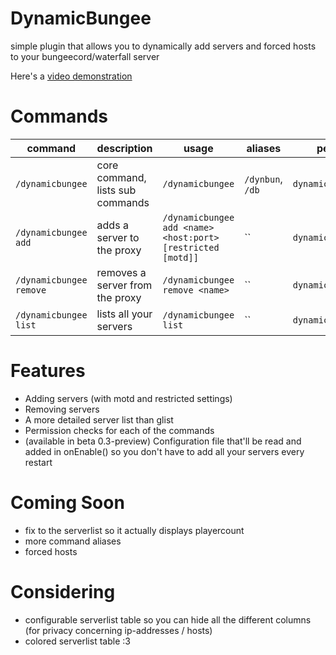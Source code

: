 # DynamicBungee
simple plugin that allows you to dynamically add servers and forced hosts to your bungeecord/waterfall server

Here's a [video demonstration](https://youtu.be/9kEYm0qiOoE)

# Commands
| command | description | usage | aliases | permission |
| - | - | - | - | - |
| `/dynamicbungee` | core command, lists sub commands | `/dynamicbungee` | `/dynbun`, `/db` | `dynamicbungee` |
| `/dynamicbungee add` | adds a server to the proxy | `/dynamicbungee add <name> <host:port> [restricted [motd]]` | `` | `dynamicbungee.add` |
| `/dynamicbungee remove` | removes a server from the proxy | `/dynamicbungee remove <name>` | `` | `dynamicbungee.remove` |
| `/dynamicbungee list` | lists all your servers | `/dynamicbungee list` | `` | `dynamicbungee.list` |

# Features
- Adding servers (with motd and restricted settings)
- Removing servers
- A more detailed server list than glist
- Permission checks for each of the commands
- (available in beta 0.3-preview) Configuration file that'll be read and added in onEnable() so you don't have to add all your servers every restart

# Coming Soon
- fix to the serverlist so it actually displays playercount
- more command aliases
- forced hosts

# Considering
- configurable serverlist table so you can hide all the different columns (for privacy concerning ip-addresses / hosts)
- colored serverlist table :3
